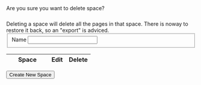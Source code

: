 
<script language='javascript'>
$(document).ready(function(){
    
    $("#confirmdelete").dialog({autoOpen: false,
                                width: 550,
                                modal: true});
    
    $("#spaceform").dialog({autoOpen: false,
            width: 550,
            modal: true});
    
    var confirmdelete = function(options){
        var options = $.extend({space: 'this',
                                ok: $.noop,
                                cancel: $.noop}, options);
        $("#confirmdelete > #space").text(options.space);
        $("#confirmdelete").dialog("option", "buttons", {'Ok': function(){
                                                                options.ok();
                                                                $(this).dialog("close");
                                                                },
                                                         'Cancel': function() {
                                                             options.cancel();
                                                             $(this).dialog("close");
                                                             }
                                                         });
        $("#confirmdelete").dialog("open");
    };
    
    
    
    var remotecall = function(options) {
        var options = $.extend({success: $.noop,
                                error: function(xhr, text, exc){
                                        alert("Got error while executing action: " + text);
                                        },
                                data: {}}, options);
                                    
        
        $.ajax({url: options.uri,
                dataType: 'json',
                data: options.data,
                success: options.success,
                error: options.error});
    };
    
    var listspaces = function(options) {
        var options = $.extend(options, {uri: LFW_CONFIG['uris']['listSpaces']});
        remotecall(options);
    };
    
    var deletespace = function(spacename, options){
        var options = $.extend(options, {uri: LFW_CONFIG['uris']['deleteSpace'],
                                        data: {name: spacename}});
        remotecall(options);
    };
    
    var createspace = function(spacename, options){
        var options = $.extend(options, {uri: LFW_CONFIG['uris']['createSpace'],
                                        data: {name: spacename}});
        remotecall(options);
    };
    
    var editspace = function(name, newname, options){
        var options = $.extend(options, {uri: LFW_CONFIG['uris']['updateSpace'],
                                        data: {name: name,
                                               newname: newname}});
        remotecall(options);
    };
    
    console.log("Doing a list spaces call");
    
    var render = function(){
        listspaces({success: function(data){
                                var tbody = $("#spaceslist > tbody");
                                console.log("listspaces succeeded, rendering list...");
                                tbody.empty();
                                $.each(data, function(i, space){
                                    if (space == "Admin") return;
                                    
                                    tbody.append($("<tr>").append($("<td>").text(space))
                                                          .append($("<td>").append($('<a>', {style: 'cursor: pointer'}).data('space', space).text('edit').click(function() {
                                                                var space = $(this).data('space');
                                                                
                                                                $("#spaceform input").removeClass("ui-state-error").val(space);
                                                                $("#spaceform").dialog("option", "title", "Edit Space");
                                                                $("#spaceform").dialog("option", "buttons", {"Edit Space": function(){
                                                                                                            $dialog = $(this);
                                                                                                            $input = $(this).find("input").removeClass("ui-state-error");
                                                                                                            
                                                                                                            var spacename = $.trim($dialog.find("#name").val());
                                                                                                            if (spacename == ""){
                                                                                                                $input.addClass("ui-state-error");
                                                                                                                return;
                                                                                                            }
                                                                                                            if (space == spacename){
                                                                                                                $dialog.dialog("close");
                                                                                                                return;
                                                                                                            }
                                                                                                            
                                                                                                            editspace(space, spacename, {success: function(){
                                                                                                                render();
                                                                                                                $dialog.dialog("close");
                                                                                                            }, error: function(){
                                                                                                                alert("Failed to create space");
                                                                                                                $dialog.dialog("close");
                                                                                                            }});
                                                                                                        },
                                                                                                        
                                                                                                      "Cancel": function(){
                                                                                                          $(this).dialog("close");
                                                                                                        }});
                                                                                
                                                                $("#spaceform").dialog("open");
                                                              })))
                                                          .append($("<td>").append($('<a>', {style: 'cursor: pointer'}).data('space', space).text('delete').click(function(){
                                                                var space = $(this).data('space');
                                                                confirmdelete({space: space,
                                                                         ok: function(){
                                                                             deletespace(space, {success: function(){
                                                                                    render();
                                                                                 }});
                                                                         }});
                                                              }))));
                                });
                            }});
    };
    
    $("#createspace").button().click(function() {
        $("#spaceform").dialog("option", "title", "Create Space");
        $("#spaceform  input").removeClass("ui-state-error").val("");
        $("#spaceform").dialog("option", "buttons", {"Create Space": function(){
                                                    $dialog = $(this);
                                                    $input = $(this).find("input").removeClass("ui-state-error");
                                                    
                                                    var spacename = $.trim($(this).find("#name").val());
                                                    if (spacename == ""){
                                                        $input.addClass("ui-state-error");
                                                        return;
                                                    }
                                                    
                                                    createspace(spacename, {success: function(){
                                                        render();
                                                        $dialog.dialog("close");
                                                    }, error: function(){
                                                        alert("Failed to create space");
                                                        $dialog.dialog("close");
                                                    }});
                                                },
                                                
                                              "Cancel": function(){
                                                  $(this).dialog("close");
                                                }});
                        
        $("#spaceform").dialog("open");
    });


    render();
});

function createspace() {
    alert('Hello');
}
</script>

<div id='confirmdelete' title='Delete Space'>
    Are you sure you want to delete <b id='space'></b> space?
    <div class='notice' style='margin-top: 25px;'>
    Deleting a space will delete all the pages in that space. There
    is noway to restore it back, so an "export" is adviced.
    </div>
</div>

<div id="spaceform" title="Create new space">
    <form>
    <fieldset>
        <label for="name">Name</label>
        <input type="text" name="name" id="name" class="text ui-widget-content ui-corner-all " />
    </fieldset>
    </form>
</div>

<table id='spaceslist' style='width: 80%;'>
<thead>
    <tr>
        <th style='width: 50%;'>Space</th>
        <th>Edit</th>
        <th>Delete</th>
    </tr>
</thead>
<tbody>
</tbody>
</table>

<button id='createspace'>Create New Space</button>
